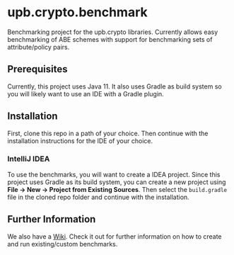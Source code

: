 # upb.crypto.benchmark
Benchmarking project for the upb.crypto libraries.
Currently allows easy benchmarking of ABE schemes with support for benchmarking sets of attribute/policy pairs.

## Prerequisites

Currently, this project uses Java 11. It also uses Gradle as build system so you will likely want to use an IDE with a Gradle plugin.

## Installation

First, clone this repo in a path of your choice.
Then continue with the installation instructions for the IDE of your choice.

### IntelliJ IDEA

To use the benchmarks, you will want to create a IDEA project. Since this project uses Gradle as its build system, you can create a new project using **File -> New -> Project from Existing Sources**. Then select the `build.gradle` file in the cloned repo folder and continue with the installation.

## Further Information

We also have a [Wiki](https://github.com/upbcuk/upb.crypto.benchmark/wiki). Check it out for further information on how to create and run existing/custom benchmarks.

